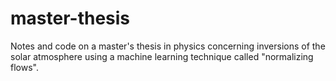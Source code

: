 # master-thesis
Notes and code on a master's thesis in physics concerning inversions of the solar atmosphere using a machine learning technique called "normalizing flows".
